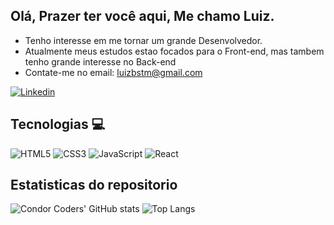 ## Olá, Prazer ter você aqui, Me chamo Luiz.

- Tenho interesse em me tornar um grande Desenvolvedor.
- Atualmente meus estudos estao focados para o Front-end, mas tambem tenho grande interesse no Back-end
- Contate-me no email: luizbstm@gmail.com

[![Linkedin](https://img.shields.io/badge/LinkedIn-0077B5?style=for-the-badge&logo=linkedin&logoColor=white)](https://www.linkedin.com/in/luiz-claudio-170382266/)

## Tecnologias 💻
![HTML5](https://img.shields.io/badge/html5-%23E34F26.svg?style=for-the-badge&logo=html5&logoColor=white)
![CSS3](https://img.shields.io/badge/css3-%231572B6.svg?style=for-the-badge&logo=css3&logoColor=white)
![JavaScript](https://img.shields.io/badge/javascript-%23323330.svg?style=for-the-badge&logo=javascript&logoColor=%23F7DF1E)
![React](https://img.shields.io/badge/react-%2320232a.svg?style=for-the-badge&logo=react&logoColor=%2361DAFB)

## Estatisticas do repositorio
![Condor Coders' GitHub stats](https://github-readme-stats.vercel.app/api?username=Luiz-Braga&show_icons=true&theme=dark) ![Top Langs](https://github-readme-stats.vercel.app/api/top-langs/?username=Luiz-Braga&layout=compact&theme=dark)

